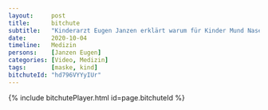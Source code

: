 ```yaml
---
layout:     post
title:      bitchute
subtitle:   "Kinderarzt Eugen Janzen erklärt warum für Kinder Mund Nasen Schutz so gefährlich ist."
date:       2020-10-04
timeline:   Medizin
persons:    [Janzen Eugen]
categories: [Video, Medizin]
tags:       [maske, kind]
bitchuteId: "hd796VYYyIUr"
---
```


{% include bitchutePlayer.html id=page.bitchuteId %}
